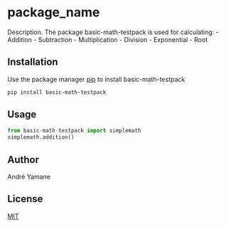 # package_name

Description. 
The package basic-math-testpack is used for calculating:
	- Addition
	- Subtraction
	- Multiplication
	- Division
	- Exponential
	- Root

## Installation

Use the package manager [pip](https://pip.pypa.io/en/stable/) to install basic-math-testpack

```bash
pip install basic-math-testpack
```

## Usage

```python
from basic-math-testpack import simplemath
simplemath.addition()
```

## Author
André Yamane

## License
[MIT](https://choosealicense.com/licenses/mit/)